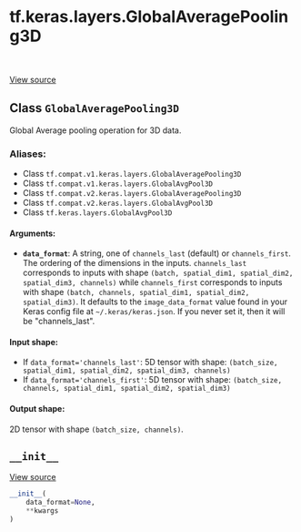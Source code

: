 <div itemscope itemtype="http://developers.google.com/ReferenceObject">
<meta itemprop="name" content="tf.keras.layers.GlobalAveragePooling3D" />
<meta itemprop="path" content="Stable" />
<meta itemprop="property" content="__init__"/>
</div>

# tf.keras.layers.GlobalAveragePooling3D

<!-- Insert buttons -->

<table class="tfo-notebook-buttons tfo-api" align="left">
</table>

<a target="_blank" href="/code/stable/tensorflow/python/keras/layers/pooling.py">View source</a>



## Class `GlobalAveragePooling3D`

<!-- Start diff -->
Global Average pooling operation for 3D data.



### Aliases:

* Class `tf.compat.v1.keras.layers.GlobalAveragePooling3D`
* Class `tf.compat.v1.keras.layers.GlobalAvgPool3D`
* Class `tf.compat.v2.keras.layers.GlobalAveragePooling3D`
* Class `tf.compat.v2.keras.layers.GlobalAvgPool3D`
* Class `tf.keras.layers.GlobalAvgPool3D`


<!-- Placeholder for "Used in" -->


#### Arguments:


* <b>`data_format`</b>: A string,
  one of `channels_last` (default) or `channels_first`.
  The ordering of the dimensions in the inputs.
  `channels_last` corresponds to inputs with shape
  `(batch, spatial_dim1, spatial_dim2, spatial_dim3, channels)`
  while `channels_first` corresponds to inputs with shape
  `(batch, channels, spatial_dim1, spatial_dim2, spatial_dim3)`.
  It defaults to the `image_data_format` value found in your
  Keras config file at `~/.keras/keras.json`.
  If you never set it, then it will be "channels_last".


#### Input shape:

- If `data_format='channels_last'`:
  5D tensor with shape:
  `(batch_size, spatial_dim1, spatial_dim2, spatial_dim3, channels)`
- If `data_format='channels_first'`:
  5D tensor with shape:
  `(batch_size, channels, spatial_dim1, spatial_dim2, spatial_dim3)`



#### Output shape:

2D tensor with shape `(batch_size, channels)`.


<h2 id="__init__"><code>__init__</code></h2>

<a target="_blank" href="/code/stable/tensorflow/python/keras/layers/pooling.py">View source</a>

``` python
__init__(
    data_format=None,
    **kwargs
)
```






